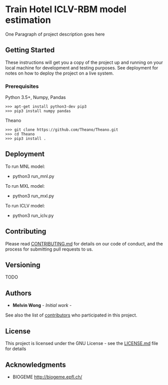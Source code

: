 # Train Hotel ICLV-RBM model estimation

One Paragraph of project description goes here

## Getting Started

These instructions will get you a copy of the project up and running on your local machine for development and testing purposes. See deployment for notes on how to deploy the project on a live system.

### Prerequisites

Python 3.5+, Numpy, Pandas

```
>>> apt-get install python3-dev pip3
>>> pip3 install numpy pandas
```

Theano

```
>>> git clone https://github.com/Theano/Theano.git
>>> cd Theano
>>> pip3 install .
```

## Deployment

To run MNL model:
* python3 run_mnl.py

To run MXL model:
* python3 run_mxl.py

To run ICLV model:
* python3 run_iclv.py

## Contributing

Please read [CONTRIBUTING.md](CONTRIBUTING.md) for details on our code of conduct, and the process for submitting pull requests to us.

## Versioning

TODO

## Authors

* **Melvin Wong** - *Initial work* -

See also the list of [contributors](https://github.com/mwong009/iclv_rbm/contributors) who participated in this project.

## License

This project is licensed under the GNU License - see the [LICENSE.md](LICENSE.md) file for details

## Acknowledgments

* BIOGEME http://biogeme.epfl.ch/
